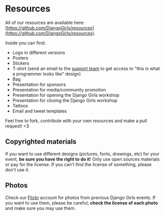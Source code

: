 # Resources

All of our resources are available here: [https://github.com/DjangoGirls/resources](https://github.com/DjangoGirls/resources).

Inside you can find:
- Logo in different versions
- Posters
- Stickers
- T-shirt (send an email to the [support team](mailto:hello@djangogirls.org) to get access to "this is what a programmer looks like" design)
- Bag
- Presentation for sponsors
- Presentation for media/community promotion
- Presentation for opening the Django Girls workshop
- Presentation for closing the Django Girls workshop
- Tattoos
- Email and tweet templates

Feel free to fork, contribute with your own resources and make a pull request! <3

## Copyrighted materials

If you want to use different designs (pictures, fonts, drawings, etc) for your event, **be sure you have the right to do it**! Only use open sources materials or pay for the license. If you can't find the license of something, please don't use it.

## Photos

Check our [Flickr](https://www.flickr.com/photos/128162583@N08/sets/) account for photos from previous Django Girls events. If you want to use them, please be careful; __check the license of each photo__ and make sure you may use them. 
